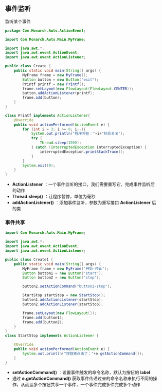 ## 事件监听

监听某个事件

```java
package Com.Monarch.Awts.ActionEvent;

import Com.Monarch.Awts.Main.MyFrame;

import java.awt.*;
import java.awt.event.ActionEvent;
import java.awt.event.ActionListener;

public class Create {
    public static void main(String[] args) {
        MyFrame frame = new MyFrame();
        Button button = new Button("exit");
        Printf printf = new Printf();
        frame.setLayout(new FlowLayout(FlowLayout.CENTER));
        button.addActionListener(printf);
        frame.add(button);
    }
}

class Printf implements ActionListener{
    @Override
    public void actionPerformed(ActionEvent e) {
        for (int i = 3; i >= 0; i--){
            System.out.println("程序将在："+i+"秒后关闭");
            try {
                Thread.sleep(1000);
            } catch (InterruptedException interruptedException) {
                interruptedException.printStackTrace();
            }
        }
        System.exit(0);
    }
}
```

- **ActionListener** ：一个事件监听的接口，我们需要重写它，完成事件监听后的动作
- **Thread.sleep()** ：让程序暂停，单位为毫秒
- **addActionListener()** ：添加事件监听，参数为重写接口 **ActionListener** 后的类



### 事件共享

```java
import Com.Monarch.Awts.Main.MyFrame;

import java.awt.*;
import java.awt.event.ActionEvent;
import java.awt.event.ActionListener;

public class Create1 {
    public static void main(String[] args) {
        MyFrame frame = new MyFrame("开始-停止");
        Button button1 = new Button("start");
        Button button2 = new Button("stop");

        button2.setActionCommand("button2-stop");

        StartStop startStop = new StartStop();
        button1.addActionListener(startStop);
        button2.addActionListener(startStop);

        frame.setLayout(new FlowLayout());
        frame.add(button1);
        frame.add(button2);
    }
}
class StartStop implements ActionListener {

    @Override
    public void actionPerformed(ActionEvent e) {
        System.out.println("按钮被点击了："+e.getActionCommand());
    }
}
```

- **setActionCommand()** ：设置事件触发的命令名称，默认为按钮的 **label** 
- 通过 **e.getActionCommand()** 获取事件传递过来的命令名称来执行不同的操作，从而达多个按钮共享一个事件，一个事件完成多件完成多个动作



